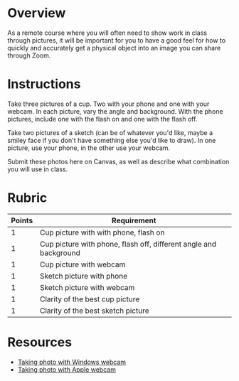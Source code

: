 # Overview
As a remote course where you will often need to show work in class through pictures, it will be important for you to have a good feel for how to quickly and accurately get a physical object into an image you can share through Zoom.
 
# Instructions
Take three pictures of a cup. Two with your phone and one with your webcam. In each picture, vary the angle and background. With the phone pictures, include one with the flash on and one with the flash off.

Take two pictures of a sketch (can be of whatever you'd like, maybe a smiley face if you don't have something else you'd like to draw). In one picture, use your phone, in the other use your webcam.

Submit these photos here on Canvas, as well as describe what combination you will use in class.


# Rubric
| Points | Requirement |
| --- | --- |
| 1 | Cup picture with with phone, flash on |
| 1 | Cup picture with phone, flash off, different angle and background |
| 1 | Cup picture with webcam |
| 1 | Sketch picture with phone |
| 1 | Sketch picture with webcam |
| 1 | Clarity of the best cup picture |
| 1 | Clarity of the best sketch picture |

# Resources
- [Taking photo with Windows webcam](https://support.microsoft.com/en-us/windows/how-to-use-the-windows-camera-app-ea40b69f-be6a-840e-9c8c-1fd6eea97c22)
- [Taking photo with Apple webcam](https://support.apple.com/guide/photo-booth/take-a-photo-or-record-a-video-pbhlp3714a9d/mac)